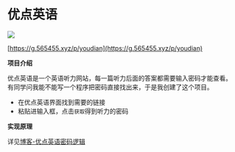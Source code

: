 # 优点英语

![](https://s2.loli.net/2025/06/19/DOVTRbvN8xLIEYo.png)

[https://g.565455.xyz/p/youdian](https://g.565455.xyz/p/youdian)

**项目介绍**

优点英语是一个英语听力网站，每一篇听力后面的答案都需要输入密码才能查看。有同学问我能不能写一个程序把密码直接找出来，于是我创建了这个项目。

- 在优点英语界面找到需要的链接
- 粘贴进输入框，点击`获取`得到听力的密码

**实现原理**

详见[博客-优点英语密码逻辑](https://g.565455.xyz/blog/posts/%E4%BC%98%E7%82%B9%E8%8B%B1%E8%AF%AD%E5%AF%86%E7%A0%81%E9%80%BB%E8%BE%91/)